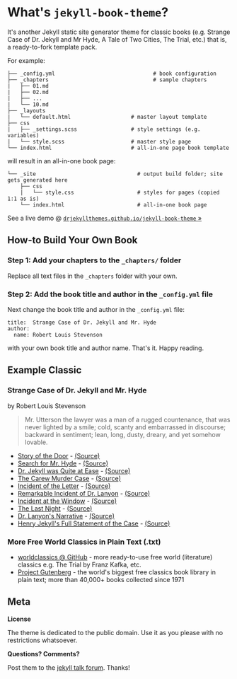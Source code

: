 # What's `jekyll-book-theme`?

It's another Jekyll static site generator theme for classic books
(e.g. Strange Case of Dr. Jekyll and Mr Hyde, A Tale of Two Cities, The Trial, etc.)
that is, a ready-to-fork template pack.

For example:

```
├── _config.yml                               # book configuration
├── _chapters                                 # sample chapters
|   ├── 01.md
|   ├── 02.md
|   ├── ...
|   └── 10.md
├── _layouts                           
|   └── default.html                   # master layout template
├── css                               
|   ├── _settings.scss                 # style settings (e.g. variables)
|   └── style.scss                     # master style page
└── index.html                         # all-in-one page book template
```

will result in an all-in-one book page:

```
└── _site                                # output build folder; site gets generated here
    ├── css
    |   └── style.css                    # styles for pages (copied 1:1 as is)
    └── index.html                       # all-in-one book page
```

See a live demo @ [`drjekyllthemes.github.io/jekyll-book-theme` »](http://drjekyllthemes.github.io/jekyll-book-theme/)


## How-to Build Your Own Book

### Step 1: Add your chapters to the `_chapters/` folder

Replace all text files in the `_chapters` folder with your own.


### Step 2: Add the book title and author in the `_config.yml` file

Next change the book title and author in the `_config.yml` file:

~~~
title:  Strange Case of Dr. Jekyll and Mr. Hyde
author:
  name: Robert Louis Stevenson
~~~

with your own book title and author name. That's it. Happy reading.



## Example Classic

### Strange Case of Dr. Jekyll and Mr. Hyde

by Robert Louis Stevenson

> Mr. Utterson the lawyer was a man of a rugged countenance, that was
> never lighted by a smile; cold, scanty and embarrassed in
> discourse; backward in sentiment; lean, long, dusty, dreary, and
> yet somehow lovable.

<!--
  note: fix anchors; not-generated by kramdown (auto-ids set to true) why?
  -->

- [Story of the Door](http://drjekyllthemes.github.io/jekyll-book-theme/#) - [(Source)](_chapters/01.md)
- [Search for Mr. Hyde](http://drjekyllthemes.github.io/jekyll-book-theme/#) - [(Source)](_chapters/02.md)
- [Dr. Jekyll was Quite at Ease](http://drjekyllthemes.github.io/jekyll-book-theme/#) - [(Source)](_chapters/03.md)
- [The Carew Murder Case](http://drjekyllthemes.github.io/jekyll-book-theme/#) - [(Source)](_chapters/04.md)
- [Incident of the Letter](http://drjekyllthemes.github.io/jekyll-book-theme/#) - [(Source)](_chapters/05.md)
- [Remarkable Incident of Dr. Lanyon](http://drjekyllthemes.github.io/jekyll-book-theme/#) - [(Source)](_chapters/06.md)
- [Incident at the Window](http://drjekyllthemes.github.io/jekyll-book-theme/#) - [(Source)](_chapters/07.md)
- [The Last Night](http://drjekyllthemes.github.io/jekyll-book-theme/#) - [(Source)](_chapters/08.md) 
- [Dr. Lanyon's Narrative](http://drjekyllthemes.github.io/jekyll-book-theme/#) - [(Source)](_chapters/09.md)
- [Henry Jekyll's Full Statement of the Case](http://drjekyllthemes.github.io/jekyll-book-theme/#) - [(Source)](_chapters/10.md)



### More Free World Classics in Plain Text (.txt)

- [worldclassics @ GitHub](https://github.com/worldclassics) - more ready-to-use free world (literature) classics e.g. The Trial by Franz Kafka, etc.
- [Project Gutenberg](https://www.gutenberg.org) - the world's biggest free classics book library in plain text; more than 40,000+ books collected since 1971 



## Meta

**License**

The theme is dedicated to the public domain.
Use it as you please with no restrictions whatsoever.

**Questions? Comments?**

Post them to the [jekyll talk forum](https://talk.jekyllrb.com). Thanks!

